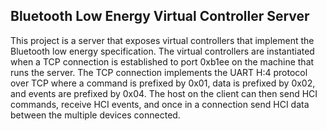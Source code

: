 Bluetooth Low Energy Virtual Controller Server
----------------------------------------------

This project is a server that exposes virtual controllers that implement the
Bluetooth low energy specification. The virtual controllers are instantiated
when a TCP connection is established to port 0xb1ee on the machine that runs
the server. The TCP connection implements the UART H:4 protocol over TCP
where a command is prefixed by 0x01, data is prefixed by 0x02, and events
are prefixed by 0x04. The host on the client can then send HCI commands,
receive HCI events, and once in a connection send HCI data between the
multiple devices connected.
